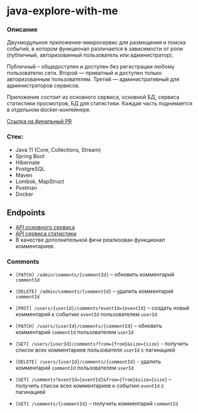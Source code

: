 # java-explore-with-me

### Описание
Двухмодульное приложение-микросервис для размещения и поиска событий, в котором функционал различается в зависимости
от роли (публичный, авторизованный пользователь или администратор).

Публичный – общедоступен и доступен без регистрации любому пользователю сети. Второй — приватный и доступен только авторизованным пользователям. Третий — административный для администраторов сервисов.

Приложение состоит из основного сервиса, основной БД, сервиса статистики просмотров, БД для статистики.
Каждая часть поднимается в отдельном docker-контейнере.

[Ссылка на финальный PR](https://github.com/glebchik1995/java-explore-with-me/pull/11)

### Стек:
- Java 11 (Core, Collections, Stream)
- Spring Boot
- Hibernate
- PostgreSQL
- Maven
- Lombok, MapStruct
- Postman
- Docker

## Endpoints
- [API основного сервиса](./ewm-main-service-spec.json)
- [API сервиса статистики](./ewm-stats-service-spec.json)
- В качестве дополнительной фичи реализован функционал комментариев.

### Comments
- `[PATCH] /admin/comments/{commentId}` – обновить комментарий `commentId`
- `[DELETE] /admin/comments/{commentId}` – удалить комментарий `commentId`

- `[POST] /users/{userId}/comments?eventId={eventId}` – создать новый комментарий к событию `eventId`
  пользователем `userId`
- `[PATCH] /users/{userId}/comments/{commentId}` – обновить комментарий `commentId` пользователем `userId`
- `[GET] /users/{userId}/comments?from={from}&size={size}` - получить список всех комментариев пользователя `userId`
  с пагинацией
- `[DELETE] /users/{userId}/comments/{commentId}` - удалить комментарий `commentId` пользователем `userId`

- `[GET] /comments?eventId={eventId}&from={from}&size={size}` – получить список всех комментариев к событию `eventId`
  с пагинацией
- `[GET] /comments/{commentId}` – получить комментарий `commentId`